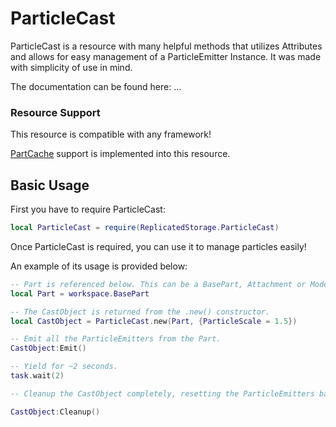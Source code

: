 # ParticleCast

ParticleCast is a resource with many helpful methods that utilizes Attributes and allows for easy management of a ParticleEmitter Instance. It was made with simplicity of use in mind.

The documentation can be found here: ...

### Resource Support

This resource is compatible with any framework! 

[PartCache](https://devforum.roblox.com/t/partcache-for-all-your-quick-part-creation-needs/246641) support is implemented into this resource. 

## Basic Usage

First you have to require ParticleCast:

```lua
local ParticleCast = require(ReplicatedStorage.ParticleCast)
```

Once ParticleCast is required, you can use it to manage particles easily! 

An example of its usage is provided below:

```lua
-- Part is referenced below. This can be a BasePart, Attachment or Model. 
local Part = workspace.BasePart

-- The CastObject is returned from the .new() constructor. 
local CastObject = ParticleCast.new(Part, {ParticleScale = 1.5})

-- Emit all the ParticleEmitters from the Part.
CastObject:Emit()

-- Yield for ~2 seconds.
task.wait(2)

-- Cleanup the CastObject completely, resetting the ParticleEmitters back to normal. 

CastObject:Cleanup()
```
